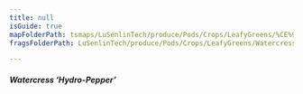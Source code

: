 ```yaml
---
title: null
isGuide: true
mapFolderPath: tsmaps/LuSenlinTech/produce/Pods/Crops/LeafyGreens/%CE%9E%20WatercressHydroPepper
fragsFolderPath: LuSenlinTech/produce/Pods/Crops/LeafyGreens/WatercressHydroPepper_frags

---
```



<!-- tsGuideRenderComment {"guide":{"id":"yGB1cE1fw","path":"LuSenlinTech/produce/Pods/Crops/LeafyGreens","fragmentFolderPath":"LuSenlinTech/produce/Pods/Crops/LeafyGreens/WatercressHydroPepper_frags"},"fragment":{"id":"yGB1cE1fw","topLevelMapKey":"yGAKEZ020S","mapKeyChain":"yGAKEZ020S","guideID":"yGB1cE2H5","guidePath":"c:/GitHub/MuddySpud/MuddySpud.github.io/tsmaps/LuSenlinTech/produce/Pods/Crops/LeafyGreens/WatercressHydroPepper.tspod","chartKey":"yGAKEZ020S","isLeaf":false,"options":[{"id":"yGB1cR2TS","option":"Hydro-Pepper - a deeper dive","order":1,"isAncillary":true}]}} -->

##### Watercress ‘Hydro-Pepper’

